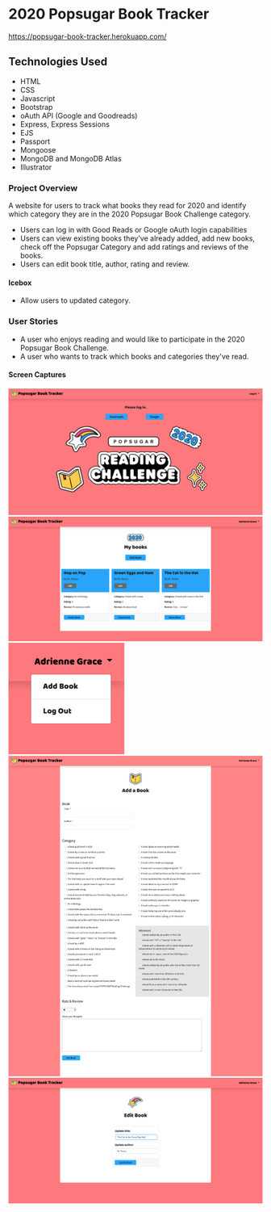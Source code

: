 # 2020 Popsugar Book Tracker
https://popsugar-book-tracker.herokuapp.com/


## Technologies Used
* HTML
* CSS
* Javascript
* Bootstrap
* oAuth API (Google and Goodreads)
* Express, Express Sessions
* EJS
* Passport
* Mongoose
* MongoDB and MongoDB Atlas
* Illustrator

### Project Overview
A website for users to track what books they read for 2020 and identify which category they are in the 2020 Popsugar Book Challenge category.
* Users can log in with Good Reads or Google oAuth login capabilities
* Users can view existing books they've already added, add new books, check off the Popsugar Category and add ratings and reviews of the books.
* Users can edit book title, author, rating and review.

#### Icebox
* Allow users to updated category.

### User Stories
* A user who enjoys reading and would like to participate in the 2020 Popsugar Book Challenge.
* A user who wants to track which books and categories they've read.

#### Screen Captures
![Popsugar landing page](/public/screen-captures/PS-landing-pg.png?raw=true "Popsugar Landing Page")
![Popsugar landing page](/public/screen-captures/PS-logged-in.png?raw=true "Popsugar Logged in")
![Popsugar landing page](/public/screen-captures/PS-dropdown.png?raw=true "Popsugar Dropdown Menu")
![Popsugar landing page](/public/screen-captures/PS-add-book.png?raw=true "Popsugar Add Book")
![Popsugar landing page](/public/screen-captures/PS-edit-book.png?raw=true "Popsugar Edit Book")